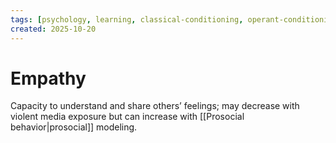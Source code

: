 ```yaml
---
tags: [psychology, learning, classical-conditioning, operant-conditioning, observational-learning, cognition]
created: 2025-10-20
---
```

# Empathy

Capacity to understand and share others’ feelings; may decrease with violent media exposure but can increase with [[Prosocial behavior|prosocial]] modeling.
